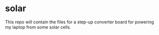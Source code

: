 # solar

This repo will contain the files for a step-up converter board for powering my laptop from some solar cells.
